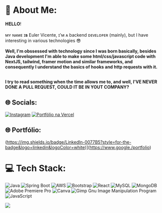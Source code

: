 # 💫 About Me:
 𝐇𝐄𝐋𝐋𝐎!<br><br>ᴍʏ ɴᴀᴍᴇ ɪ𝐬 Euler Vicente, ɪ'ᴍ ᴀ backend ᴅᴇᴠᴇʟᴏᴘᴇʀ (mainly), but I have interesting in various technologies 😎
<br><br><strong>Well, I'm obssessed with technology since I was born basically, besides Java development I'm able to make some html/css/javascript code with NextJS, tailwind, framer motion and similar frameworks, and consequently I understand the basics of hooks and http requests with it. </strong>

 <br><strong>I try to read something when the time allows me to, and well, I'VE NEVER DONE A PULL REQUEST, COULD IT BE IN YOUT COMPANY?</strong><br>

## 🌐 Socials:
[![Instagram](https://img.shields.io/badge/LinkedIn-0077B5?style=for-the-badge&logo=linkedin&logoColor=white)](https://www.linkedin.com/in/vicenteeuler/)
[![Portfólio na Vercel](https://img.shields.io/badge/Vercel-000000?style=for-the-badge&logo=vercel&logoColor=white)]([https://www.linkedin.com/in/vicenteeuler/](https://www.google./portfolio))

## 🌐 Portfólio:
(https://img.shields.io/badge/LinkedIn-0077B5?style=for-the-badge&logo=linkedin&logoColor=white)](https://www.google./portfolio)

# 💻 Tech Stack:
![Java](https://img.shields.io/badge/java-%23ED8B00.svg?style=for-the-badge&logo=java&logoColor=white) ![Spring Boot](https://img.shields.io/badge/Spring%20Boot-6DB33F?style=for-the-badge&logo=spring-boot&logoColor=white) ![AWS](https://img.shields.io/badge/AWS-%23FF9900.svg?style=for-the-badge&logo=amazon-aws&logoColor=white) ![Bootstrap](https://img.shields.io/badge/bootstrap-%23563D7C.svg?style=for-the-badge&logo=bootstrap&logoColor=white)  ![React](https://img.shields.io/badge/react-%2320232a.svg?style=for-the-badge&logo=react&logoColor=%2361DAFB) ![MySQL](https://img.shields.io/badge/mysql-%2300f.svg?style=for-the-badge&logo=mysql&logoColor=white) ![MongoDB](https://img.shields.io/badge/MongoDB-%234ea94b.svg?style=for-the-badge&logo=mongodb&logoColor=white) ![Adobe Premiere Pro](https://img.shields.io/badge/Adobe%20Premiere%20Pro-9999FF.svg?style=for-the-badge&logo=Adobe%20Premiere%20Pro&logoColor=white) ![Canva](https://img.shields.io/badge/Canva-%2300C4CC.svg?style=for-the-badge&logo=Canva&logoColor=white) ![Gimp Gnu Image Manipulation Program](https://img.shields.io/badge/Gimp-657D8B?style=for-the-badge&logo=gimp&logoColor=FFFFFF)
![JavaScript](https://img.shields.io/badge/javascript-%23323330.svg?style=for-the-badge&logo=javascript&logoColor=%23F7DF1E) <br> 


[![](https://visitcount.itsvg.in/api?id=@codewithmuhilan&icon=3&color=1)](https://visitcount.itsvg.in)
